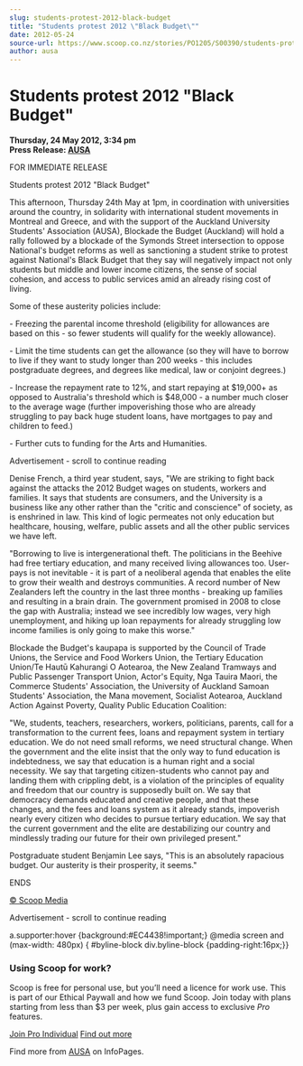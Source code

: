 ```yaml
---
slug: students-protest-2012-black-budget
title: "Students protest 2012 \"Black Budget\""
date: 2012-05-24
source-url: https://www.scoop.co.nz/stories/PO1205/S00390/students-protest-2012-black-budget.htm
author: ausa
---
```

Students protest 2012 \"Black Budget"
====================================

**Thursday, 24 May 2012, 3:34 pm**  
**Press Release: [AUSA](https://info.scoop.co.nz/AUSA)**

FOR IMMEDIATE RELEASE

  
Students protest 2012 "Black Budget"

This afternoon, Thursday 24th May at 1pm, in coordination with universities around the country, in solidarity with international student movements in Montreal and Greece, and with the support of the Auckland University Students' Association (AUSA), Blockade the Budget (Auckland) will hold a rally followed by a blockade of the Symonds Street intersection to oppose National's budget reforms as well as sanctioning a student strike to protest against National's Black Budget that they say will negatively impact not only students but middle and lower income citizens, the sense of social cohesion, and access to public services amid an already rising cost of living.

Some of these austerity policies include:

\- Freezing the parental income threshold (eligibility for allowances are based on this - so fewer students will qualify for the weekly allowance).

\- Limit the time students can get the allowance (so they will have to borrow to live if they want to study longer than 200 weeks - this includes postgraduate degrees, and degrees like medical, law or conjoint degrees.)

\- Increase the repayment rate to 12%, and start repaying at $19,000+ as opposed to Australia's threshold which is $48,000 - a number much closer to the average wage (further impoverishing those who are already struggling to pay back huge student loans, have mortgages to pay and children to feed.)

\- Further cuts to funding for the Arts and Humanities.

Advertisement - scroll to continue reading





  
Denise French, a third year student, says, "We are striking to fight back against the attacks the 2012 Budget wages on students, workers and families. It says that students are consumers, and the University is a business like any other rather than the "critic and conscience" of society, as is enshrined in law. This kind of logic permeates not only education but healthcare, housing, welfare, public assets and all the other public services we have left.

"Borrowing to live is intergenerational theft. The politicians in the Beehive had free tertiary education, and many received living allowances too. User-pays is not inevitable - it is part of a neoliberal agenda that enables the elite to grow their wealth and destroys communities. A record number of New Zealanders left the country in the last three months - breaking up families and resulting in a brain drain. The government promised in 2008 to close the gap with Australia; instead we see incredibly low wages, very high unemployment, and hiking up loan repayments for already struggling low income families is only going to make this worse."

  
Blockade the Budget's kaupapa is supported by the Council of Trade Unions, the Service and Food Workers Union, the Tertiary Education Union/Te Hautū Kahurangi O Aotearoa, the New Zealand Tramways and Public Passenger Transport Union, Actor's Equity, Nga Tauira Maori, the Commerce Students' Association, the University of Auckland Samoan Students' Association, the Mana movement, Socialist Aotearoa, Auckland Action Against Poverty, Quality Public Education Coalition:

"We, students, teachers, researchers, workers, politicians, parents, call for a transformation to the current fees, loans and repayment system in tertiary education. We do not need small reforms, we need structural change. When the government and the elite insist that the only way to fund education is indebtedness, we say that education is a human right and a social necessity. We say that targeting citizen-students who cannot pay and landing them with crippling debt, is a violation of the principles of equality and freedom that our country is supposedly built on. We say that democracy demands educated and creative people, and that these changes, and the fees and loans system as it already stands, impoverish nearly every citizen who decides to pursue tertiary education. We say that the current government and the elite are destabilizing our country and mindlessly trading our future for their own privileged present."

  
Postgraduate student Benjamin Lee says, "This is an absolutely rapacious budget. Our austerity is their prosperity, it seems."

ENDS

  

[© Scoop Media](http://www.scoop.co.nz/about/terms.html)  

Advertisement - scroll to continue reading



a.supporter:hover {background:#EC4438!important;} @media screen and (max-width: 480px) { #byline-block div.byline-block {padding-right:16px;}}

### Using Scoop for work?

Scoop is free for personal use, but you’ll need a licence for work use. This is part of our Ethical Paywall and how we fund Scoop. Join today with plans starting from less than $3 per week, plus gain access to exclusive _Pro_ features.  
  
[Join Pro Individual](https://pro.scoop.co.nz/Individual/?from=ProIn24) [Find out more](https://pro.scoop.co.nz/using-scoop-for-work/?from=ProIn24)

Find more from [AUSA](https://info.scoop.co.nz/AUSA) on InfoPages.